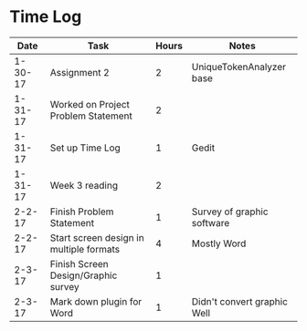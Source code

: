 # Time Log

| Date | Task | Hours | Notes |
|------|------|-------|-------|
|1-30-17| Assignment 2 | 2 | UniqueTokenAnalyzer base |
|1-31-17| Worked on Project Problem Statement | 2 |
|1-31-17| Set up Time Log | 1 | Gedit
|1-31-17| Week 3 reading | 2 |  
|2-2-17 | Finish Problem Statement | 1 | Survey of graphic software |
|2-2-17 | Start screen design in multiple formats | 4 | Mostly Word |
|2-3-17 | Finish Screen Design/Graphic survey | 1 |  |
|2-3-17 | Mark down plugin for Word | 1 | Didn't convert graphic Well |
